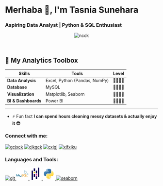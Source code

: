 <h1 align="left">Merhaba 👋, I'm Tasnia Sunehara</h1>
<h3 align="left">Aspiring Data Analyst | Python & SQL Enthusiast</h3>
<p align="center"> <img src="https://www.careersinaudit.com/_resx/imageresource/4214b372e6ede86d1c300f9339e8847e8e9164e0-2004-222-0-0-0" alt="ncck" /> </p>

<p align="left"> <a href="https://twitter.com/" target="blank"><img src="https://img.shields.io/twitter/follow/?logo=twitter&style=for-the-badge" alt="" /></a> </p>

## 🧩 My Analytics Toolbox

| Skills | Tools | Level |
|--------|-------|-------|
| **Data Analysis**   | Excel, Python (Pandas, NumPy) | 💎💎💎💎 |
| **Database**        | MySQL | 💎💎💎💎 |
| **Visualization**   | Matplotlib, Seaborn | 💎💎💎💎 |
| **BI & Dashboards** | Power BI | 💎💎💎💎 |

---
- ⚡ Fun fact **I can spend hours cleaning messy datasets & actually enjoy it 😎**




<h3 align="left">Connect with me:</h3>
<p align="left">
<a href="https://linkedin.com/in/gcjxck" target="blank"><img align="center" src="https://raw.githubusercontent.com/rahuldkjain/github-profile-readme-generator/master/src/images/icons/Social/linked-in-alt.svg" alt="gcjxck" height="30" width="40" /></a>
<a href="https://kaggle.com/cjkgck" target="blank"><img align="center" src="https://raw.githubusercontent.com/rahuldkjain/github-profile-readme-generator/master/src/images/icons/Social/kaggle.svg" alt="cjkgck" height="30" width="40" /></a>
<a href="https://www.hackerrank.com/cxjgj" target="blank"><img align="center" src="https://raw.githubusercontent.com/rahuldkjain/github-profile-readme-generator/master/src/images/icons/Social/hackerrank.svg" alt="cxjgj" height="30" width="40" /></a>
<a href="https://www.leetcode.com/xjfxjku" target="blank"><img align="center" src="https://raw.githubusercontent.com/rahuldkjain/github-profile-readme-generator/master/src/images/icons/Social/leet-code.svg" alt="xjfxjku" height="30" width="40" /></a>
</p>

<h3 align="left">Languages and Tools:</h3>
<p align="left"> <a href="https://git-scm.com/" target="_blank" rel="noreferrer"> <img src="https://www.vectorlogo.zone/logos/git-scm/git-scm-icon.svg" alt="git" width="40" height="40"/> </a> <a href="https://www.mysql.com/" target="_blank" rel="noreferrer"> <img src="https://raw.githubusercontent.com/devicons/devicon/master/icons/mysql/mysql-original-wordmark.svg" alt="mysql" width="40" height="40"/> </a> <a href="https://pandas.pydata.org/" target="_blank" rel="noreferrer"> <img src="https://raw.githubusercontent.com/devicons/devicon/2ae2a900d2f041da66e950e4d48052658d850630/icons/pandas/pandas-original.svg" alt="pandas" width="40" height="40"/> </a> <a href="https://www.python.org" target="_blank" rel="noreferrer"> <img src="https://raw.githubusercontent.com/devicons/devicon/master/icons/python/python-original.svg" alt="python" width="40" height="40"/> </a> <a href="https://seaborn.pydata.org/" target="_blank" rel="noreferrer"> <img src="https://seaborn.pydata.org/_images/logo-mark-lightbg.svg" alt="seaborn" width="40" height="40"/> </a> </p>


